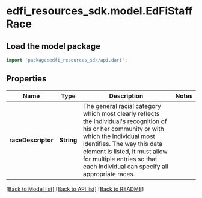 # edfi_resources_sdk.model.EdFiStaffRace

## Load the model package
```dart
import 'package:edfi_resources_sdk/api.dart';
```

## Properties
Name | Type | Description | Notes
------------ | ------------- | ------------- | -------------
**raceDescriptor** | **String** | The general racial category which most clearly reflects the individual's recognition of his or her community or with which the individual most identifies. The way this data element is listed, it must allow for multiple entries so that each individual can specify all appropriate races. | 

[[Back to Model list]](../README.md#documentation-for-models) [[Back to API list]](../README.md#documentation-for-api-endpoints) [[Back to README]](../README.md)


